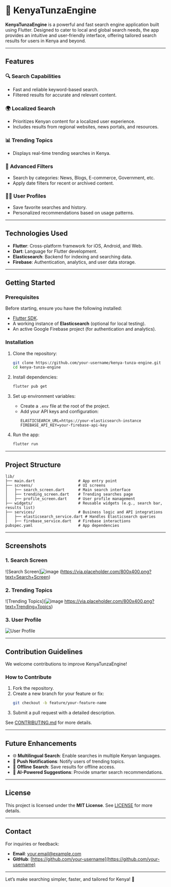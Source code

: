 
# 🌟 **KenyaTunzaEngine**  

**KenyaTunzaEngine** is a powerful and fast search engine application built using Flutter. Designed to cater to local and global search needs, the app provides an intuitive and user-friendly interface, offering tailored search results for users in Kenya and beyond.  

---

## **Features**

### 🔍 **Search Capabilities**  
- Fast and reliable keyword-based search.  
- Filtered results for accurate and relevant content.  

### 🌍 **Localized Search**  
- Prioritizes Kenyan content for a localized user experience.  
- Includes results from regional websites, news portals, and resources.  

### 📊 **Trending Topics**  
- Displays real-time trending searches in Kenya.  

### 📌 **Advanced Filters**  
- Search by categories: News, Blogs, E-commerce, Government, etc.  
- Apply date filters for recent or archived content.  

### 🧑‍💼 **User Profiles**  
- Save favorite searches and history.  
- Personalized recommendations based on usage patterns.  

---

## **Technologies Used**

- **Flutter**: Cross-platform framework for iOS, Android, and Web.  
- **Dart**: Language for Flutter development.  
- **Elasticsearch**: Backend for indexing and searching data.  
- **Firebase**: Authentication, analytics, and user data storage.  

---

## **Getting Started**

### **Prerequisites**  
Before starting, ensure you have the following installed:  
- [Flutter SDK](https://flutter.dev/docs/get-started/install).  
- A working instance of **Elasticsearch** (optional for local testing).  
- An active Google Firebase project (for authentication and analytics).  

### **Installation**  

1. Clone the repository:  
   ```bash
   git clone https://github.com/your-username/kenya-tunza-engine.git
   cd kenya-tunza-engine
   ```  

2. Install dependencies:  
   ```bash
   flutter pub get
   ```  

3. Set up environment variables:  
   - Create a `.env` file at the root of the project.  
   - Add your API keys and configuration:  
     ```env
     ELASTICSEARCH_URL=https://your-elasticsearch-instance
     FIREBASE_API_KEY=your-firebase-api-key
     ```

4. Run the app:  
   ```bash
   flutter run
   ```  

---

## **Project Structure**

```
lib/
├── main.dart                   # App entry point
├── screens/                    # UI screens
│   ├── search_screen.dart      # Main search interface
│   ├── trending_screen.dart    # Trending searches page
│   ├── profile_screen.dart     # User profile management
├── widgets/                    # Reusable widgets (e.g., search bar, results list)
├── services/                   # Business logic and API integrations
│   ├── elasticsearch_service.dart # Handles Elasticsearch queries
│   ├── firebase_service.dart   # Firebase interactions
pubspec.yaml                    # App dependencies
```

---

## **Screenshots**

### 1. **Search Screen**  
![Search Screen]![image](https://github.com/user-attachments/assets/8b662707-9ae8-425c-866f-24cccf7caef9)
(https://via.placeholder.com/800x400.png?text=Search+Screen)

### 2. **Trending Topics**  
![Trending Topics](![image](https://github.com/user-attachments/assets/21c0c8a4-86cd-44c1-926c-ae685ab49ce1)
https://via.placeholder.com/800x400.png?text=Trending+Topics)

### 3. **User Profile**  
![User Profile](https://via.placeholder.com/800x400.png?text=User+Profile)

---

## **Contribution Guidelines**

We welcome contributions to improve KenyaTunzaEngine!  

### **How to Contribute**  
1. Fork the repository.  
2. Create a new branch for your feature or fix:  
   ```bash
   git checkout -b feature/your-feature-name
   ```  
3. Submit a pull request with a detailed description.  

See [CONTRIBUTING.md](CONTRIBUTING.md) for more details.  

---

## **Future Enhancements**

- 🌐 **Multilingual Search**: Enable searches in multiple Kenyan languages.  
- 📱 **Push Notifications**: Notify users of trending topics.  
- 📂 **Offline Search**: Save results for offline access.  
- 🤖 **AI-Powered Suggestions**: Provide smarter search recommendations.  

---

## **License**

This project is licensed under the **MIT License**. See [LICENSE](LICENSE) for more details.  

---

## **Contact**

For inquiries or feedback:  
- **Email**: your.email@example.com  
- **GitHub**: [https://github.com/your-username](https://github.com/your-username)  

---

Let’s make searching simpler, faster, and tailored for Kenya! 🚀  
 

